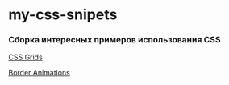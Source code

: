# my-css-snipets
### Сборка интересных примеров использования CSS

[CSS Grids](CSS%20Grids/README.md)

[Border Animations](Border%20Animation/README.md)
